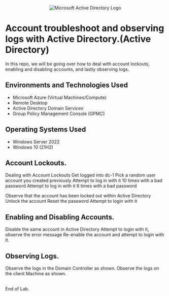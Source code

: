 <p align="center">
<img src="https://i.imgur.com/pU5A58S.png" alt="Microsoft Active Directory Logo"/>
</p>

<h1>Account troubleshoot and observing logs with Active Directory.(Active Directory)</h1>
In this repo, we will be going over how to deal with account lockouts, enabling and disabling accounts, and lastly observing logs.


<h2>Environments and Technologies Used</h2>

- Microsoft Azure (Virtual Machines/Compute)
- Remote Desktop
- Active Directory Domain Services
- Group Policy Management Console (GPMC)

<h2>Operating Systems Used </h2>

- Windows Server 2022
- Windows 10 (21H2)

<h2>Account Lockouts.</h2>
Dealing with Account Lockouts
Get logged into dc-1
Pick a random user account you created previously
Attempt to log in with it 10 times with a bad password
Attempt to log in with it 6 times with a bad password

Observe that the account has been locked out within Active Directory
Unlock the account
Reset the password
Attempt to login with it

  
<h2>Enabling and Disabling Accounts.</h2>
Disable the same account in Active Directory
Attempt to login with it, observe the error message
Re-enable the account and attempt to login with it.

<h2>Observing Logs.</h2>
Observe the logs in the Domain Controller as shown.
Observe the logs on the client Machine as shown.

<br>End of Lab.</br>
